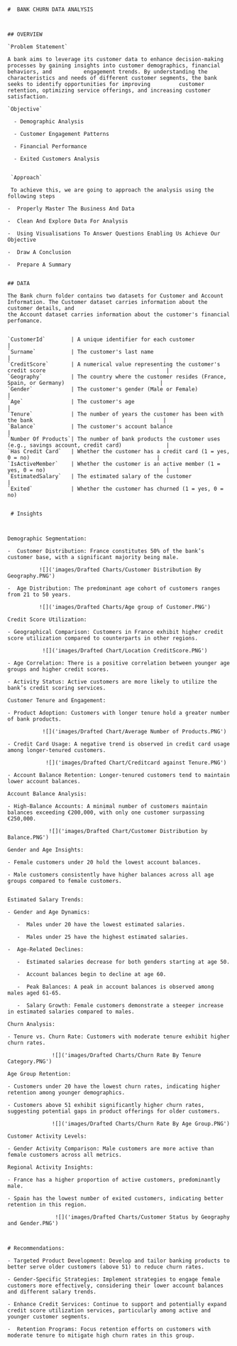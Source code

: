     #  BANK CHURN DATA ANALYSIS



    ## OVERVIEW

    `Problem Statement`
  
    A bank aims to leverage its customer data to enhance decision-making processes by gaining insights into customer demographics, financial behaviors, and          engagement trends. By understanding the characteristics and needs of different customer segments, the bank seeks to identify opportunities for improving         customer retention, optimizing service offerings, and increasing customer satisfaction.
  
    `Objective`
  
      - Demographic Analysis

      - Customer Engagement Patterns

      - Financial Performance

      - Exited Customers Analysis


     `Approach`

     To achieve this, we are going to approach the analysis using the following steps
     
    -  Properly Master The Business And Data
    
    -  Clean And Explore Data For Analysis
    
    -  Using Visualisations To Answer Questions Enabling Us Achieve Our Objective
    
    -  Draw A Conclusion
    
    -  Prepare A Summary


    ## DATA

    The Bank churn folder contains two datasets for Customer and Account Information. The Customer dataset carries information about the customer details, and 
    the Account dataset carries information about the customer's financial perfomance.


    `CustomerId`        | A unique identifier for each customer                                                           |
    `Surname`           | The customer's last name                                                                        |
    `CreditScore`       | A numerical value representing the customer's credit score                                      |
    `Geography`         | The country where the customer resides (France, Spain, or Germany)                              |
    `Gender`            | The customer's gender (Male or Female)                                                          |
    `Age`               | The customer's age                                                                              |
    `Tenure`            | The number of years the customer has been with the bank                                         |
    `Balance`           | The customer's account balance                                                                  |
    `Number Of Products`| The number of bank products the customer uses (e.g., savings account, credit card)              |
    `Has Credit Card`   | Whether the customer has a credit card (1 = yes, 0 = no)                                        |
    `IsActiveMember`    | Whether the customer is an active member (1 = yes, 0 = no)                                      |
    `EstimatedSalary`   | The estimated salary of the customer                                                            |
    `Exited`            | Whether the customer has churned (1 = yes, 0 = no)                                  
  
  
     # Insights
  


    Demographic Segmentation:

    -  Customer Distribution: France constitutes 50% of the bank’s customer base, with a significant majority being male.
    
              ![]('images/Drafted Charts/Customer Distribution By Geography.PNG')
    
    -  Age Distribution: The predominant age cohort of customers ranges from 21 to 50 years.

              ![]('images/Drafted Charts/Age group of Customer.PNG')

    Credit Score Utilization:

    - Geographical Comparison: Customers in France exhibit higher credit score utilization compared to counterparts in other regions.

               ![]('images/Drafted Chart/Location CreditScore.PNG')

    - Age Correlation: There is a positive correlation between younger age groups and higher credit scores.
    
    - Activity Status: Active customers are more likely to utilize the bank’s credit scoring services.
    
    Customer Tenure and Engagement:

    - Product Adoption: Customers with longer tenure hold a greater number of bank products.

               ![]('images/Drafted Chart/Average Number of Products.PNG')
    
    - Credit Card Usage: A negative trend is observed in credit card usage among longer-tenured customers.

                ![]('images/Drafted Chart/Creditcard against Tenure.PNG')
    
    - Account Balance Retention: Longer-tenured customers tend to maintain lower account balances.
    
    Account Balance Analysis:

    - High-Balance Accounts: A minimal number of customers maintain balances exceeding €200,000, with only one customer surpassing €250,000.

                 ![]('images/Drafted Chart/Customer Distribution by Balance.PNG')

    Gender and Age Insights:
    
    - Female customers under 20 hold the lowest account balances.
    
    - Male customers consistently have higher balances across all age groups compared to female customers.
    

    Estimated Salary Trends:

    - Gender and Age Dynamics:
    
       -  Males under 20 have the lowest estimated salaries.
       
       -  Males under 25 have the highest estimated salaries.

    -  Age-Related Declines:
    
       -  Estimated salaries decrease for both genders starting at age 50.
       
       -  Account balances begin to decline at age 60.
   
       -  Peak Balances: A peak in account balances is observed among males aged 61-65.
    
       -  Salary Growth: Female customers demonstrate a steeper increase in estimated salaries compared to males.

    Churn Analysis:

    - Tenure vs. Churn Rate: Customers with moderate tenure exhibit higher churn rates.

                  ![]('images/Drafted Charts/Churn Rate By Tenure Category.PNG')

    Age Group Retention:

    - Customers under 20 have the lowest churn rates, indicating higher retention among younger demographics.
    
    - Customers above 51 exhibit significantly higher churn rates, suggesting potential gaps in product offerings for older customers.

                  ![]('images/Drafted Charts/Churn Rate By Age Group.PNG')

    Customer Activity Levels:

    - Gender Activity Comparison: Male customers are more active than female customers across all metrics.

    Regional Activity Insights:
    
    - France has a higher proportion of active customers, predominantly male.
    
    - Spain has the lowest number of exited customers, indicating better retention in this region.

                   ![]('images/Drafted Charts/Customer Status by Geography and Gender.PNG')


  
    # Recommendations:
   
    - Targeted Product Development: Develop and tailor banking products to better serve older customers (above 51) to reduce churn rates.
   
    - Gender-Specific Strategies: Implement strategies to engage female customers more effectively, considering their lower account balances and different salary trends.
  
    - Enhance Credit Services: Continue to support and potentially expand credit score utilization services, particularly among active and younger customer segments.
  
    -  Retention Programs: Focus retention efforts on customers with moderate tenure to mitigate high churn rates in this group.




